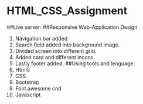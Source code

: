 # HTML_CSS_Assignment
##Live server: 
##Responsive Web-Application Design
1. Navigation bar added
2. Search field added into background image.
3. Divided screen into different grid. 
5. Added card and different incons.
6. Lastly footer added.
##Using tools and lenguage:
1. Html5
2. CSS
3. Bootstrap
4. Font awesome cnd
5. Javascript

